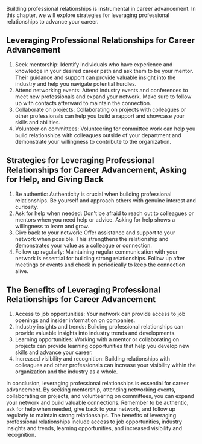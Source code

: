 
Building professional relationships is instrumental in career advancement. In this chapter, we will explore strategies for leveraging professional relationships to advance your career.

Leveraging Professional Relationships for Career Advancement
------------------------------------------------------------

1. Seek mentorship: Identify individuals who have experience and knowledge in your desired career path and ask them to be your mentor. Their guidance and support can provide valuable insight into the industry and help you navigate potential hurdles.
2. Attend networking events: Attend industry events and conferences to meet new professionals and expand your network. Make sure to follow up with contacts afterward to maintain the connection.
3. Collaborate on projects: Collaborating on projects with colleagues or other professionals can help you build a rapport and showcase your skills and abilities.
4. Volunteer on committees: Volunteering for committee work can help you build relationships with colleagues outside of your department and demonstrate your willingness to contribute to the organization.

Strategies for Leveraging Professional Relationships for Career Advancement, Asking for Help, and Giving Back
-------------------------------------------------------------------------------------------------------------

1. Be authentic: Authenticity is crucial when building professional relationships. Be yourself and approach others with genuine interest and curiosity.
2. Ask for help when needed: Don't be afraid to reach out to colleagues or mentors when you need help or advice. Asking for help shows a willingness to learn and grow.
3. Give back to your network: Offer assistance and support to your network when possible. This strengthens the relationship and demonstrates your value as a colleague or connection.
4. Follow up regularly: Maintaining regular communication with your network is essential for building strong relationships. Follow up after meetings or events and check in periodically to keep the connection alive.

The Benefits of Leveraging Professional Relationships for Career Advancement
----------------------------------------------------------------------------

1. Access to job opportunities: Your network can provide access to job openings and insider information on companies.
2. Industry insights and trends: Building professional relationships can provide valuable insights into industry trends and developments.
3. Learning opportunities: Working with a mentor or collaborating on projects can provide learning opportunities that help you develop new skills and advance your career.
4. Increased visibility and recognition: Building relationships with colleagues and other professionals can increase your visibility within the organization and the industry as a whole.

In conclusion, leveraging professional relationships is essential for career advancement. By seeking mentorship, attending networking events, collaborating on projects, and volunteering on committees, you can expand your network and build valuable connections. Remember to be authentic, ask for help when needed, give back to your network, and follow up regularly to maintain strong relationships. The benefits of leveraging professional relationships include access to job opportunities, industry insights and trends, learning opportunities, and increased visibility and recognition.
